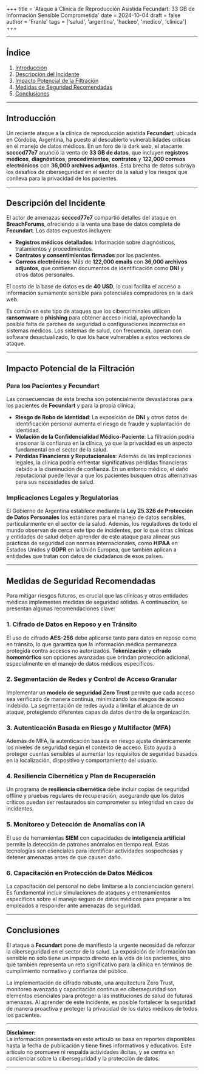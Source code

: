 +++
title = 'Ataque a Clínica de Reproducción Asistida Fecundart: 33 GB de Información Sensible Comprometida'
date = 2024-10-04
draft = false
author = 'Franle'
tags = ['salud', 'argentina', 'hackeo', 'medico', 'clinica']
+++

---

## Índice

1. [Introducción](#introducción)
2. [Descripción del Incidente](#descripción-del-incidente)
3. [Impacto Potencial de la Filtración](#impacto-potencial-de-la-filtración)
4. [Medidas de Seguridad Recomendadas](#medidas-de-seguridad-recomendadas)
5. [Conclusiones](#conclusiones)

---

## Introducción

Un reciente ataque a la clínica de reproducción asistida **Fecundart**, ubicada en Córdoba, Argentina, ha puesto al descubierto vulnerabilidades críticas en el manejo de datos médicos. En un foro de la dark web, el atacante **sccccd77e7** anunció la venta de **33 GB de datos**, que incluyen **registros médicos**, **diagnósticos**, **procedimientos**, **contratos** y **122,000 correos electrónicos** con **36,000 archivos adjuntos**. Esta brecha de datos subraya los desafíos de ciberseguridad en el sector de la salud y los riesgos que conlleva para la privacidad de los pacientes.

---

## Descripción del Incidente

El actor de amenazas **sccccd77e7** compartió detalles del ataque en **BreachForums**, ofreciendo a la venta una base de datos completa de **Fecundart**. Los datos expuestos incluyen:

- **Registros médicos detallados**: Información sobre diagnósticos, tratamientos y procedimientos.
- **Contratos y consentimientos firmados** por los pacientes.
- **Correos electrónicos**: Más de **122,000 emails** con **36,000 archivos adjuntos**, que contienen documentos de identificación como **DNI** y otros datos personales.

El costo de la base de datos es de **40 USD**, lo cual facilita el acceso a información sumamente sensible para potenciales compradores en la dark web.

Es común en este tipo de ataques que los cibercriminales utilicen **ransomware** o **phishing** para obtener acceso inicial, aprovechando la posible falta de parches de seguridad o configuraciones incorrectas en sistemas médicos. Los sistemas de salud, con frecuencia, operan con software desactualizado, lo que los hace vulnerables a estos vectores de ataque.

---

## Impacto Potencial de la Filtración

### Para los Pacientes y Fecundart

Las consecuencias de esta brecha son potencialmente devastadoras para los pacientes de **Fecundart** y para la propia clínica:

- **Riesgo de Robo de Identidad**: La exposición de **DNI** y otros datos de identificación personal aumenta el riesgo de fraude y suplantación de identidad.
- **Violación de la Confidencialidad Médico-Paciente**: La filtración podría erosionar la confianza en la clínica, ya que la privacidad es un aspecto fundamental en el sector de la salud.
- **Pérdidas Financieras y Reputacionales**: Además de las implicaciones legales, la clínica podría enfrentar significativas pérdidas financieras debido a la disminución de confianza. En un entorno médico, el daño reputacional puede llevar a que los pacientes busquen otras alternativas para sus necesidades de salud.

### Implicaciones Legales y Regulatorias

El Gobierno de Argentina establece mediante la **Ley 25.326 de Protección de Datos Personales** los estándares para el manejo de datos sensibles, particularmente en el sector de la salud. Además, los reguladores de todo el mundo observan de cerca este tipo de incidentes, por lo que otras clínicas y entidades de salud deben aprender de este ataque para alinear sus prácticas de seguridad con normas internacionales, como **HIPAA** en Estados Unidos y **GDPR** en la Unión Europea, que también aplican a entidades que tratan con datos de ciudadanos de esos países.

---

## Medidas de Seguridad Recomendadas

Para mitigar riesgos futuros, es crucial que las clínicas y otras entidades médicas implementen medidas de seguridad sólidas. A continuación, se presentan algunas recomendaciones clave:

### 1. **Cifrado de Datos en Reposo y en Tránsito**

El uso de cifrado **AES-256** debe aplicarse tanto para datos en reposo como en tránsito, lo que garantiza que la información médica permanezca protegida contra accesos no autorizados. **Tokenización** y **cifrado homomórfico** son opciones avanzadas que brindan protección adicional, especialmente en el manejo de datos médicos específicos.

### 2. **Segmentación de Redes y Control de Acceso Granular**

Implementar un **modelo de seguridad Zero Trust** permite que cada acceso sea verificado de manera continua, minimizando los riesgos de acceso indebido. La segmentación de redes ayuda a limitar el alcance de un ataque, protegiendo diferentes capas de datos dentro de la organización.

### 3. **Autenticación Basada en Riesgo y Multifactor (MFA)**

Además de MFA, la autenticación basada en riesgo ajusta dinámicamente los niveles de seguridad según el contexto de acceso. Esto ayuda a proteger cuentas sensibles al aumentar los requisitos de seguridad basados en la localización, dispositivo y comportamiento del usuario.

### 4. **Resiliencia Cibernética y Plan de Recuperación**

Un programa de **resiliencia cibernética** debe incluir copias de seguridad offline y pruebas regulares de recuperación, asegurando que los datos críticos puedan ser restaurados sin comprometer su integridad en caso de incidentes.

### 5. **Monitoreo y Detección de Anomalías con IA**

El uso de herramientas **SIEM** con capacidades de **inteligencia artificial** permite la detección de patrones anómalos en tiempo real. Estas tecnologías son esenciales para identificar actividades sospechosas y detener amenazas antes de que causen daño.

### 6. **Capacitación en Protección de Datos Médicos**

La capacitación del personal no debe limitarse a la concienciación general. Es fundamental incluir simulaciones de ataques y entrenamientos específicos sobre el manejo seguro de datos médicos para preparar a los empleados a responder ante amenazas de seguridad.

---

## Conclusiones

El ataque a **Fecundart** pone de manifiesto la urgente necesidad de reforzar la ciberseguridad en el sector de la salud. La exposición de información tan sensible no solo tiene un impacto directo en la vida de los pacientes, sino que también representa un reto significativo para la clínica en términos de cumplimiento normativo y confianza del público. 

La implementación de cifrado robusto, una arquitectura Zero Trust, monitoreo avanzado y capacitación continua en ciberseguridad son elementos esenciales para proteger a las instituciones de salud de futuras amenazas. Al aprender de este incidente, es posible fortalecer la seguridad de manera proactiva y proteger la privacidad de los datos médicos de todos los pacientes.

---

**Disclaimer:**  
La información presentada en este artículo se basa en reportes disponibles hasta la fecha de publicación y tiene fines informativos y educativos. Este artículo no promueve ni respalda actividades ilícitas, y se centra en concienciar sobre la ciberseguridad y la protección de datos.

---
